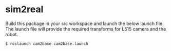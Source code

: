 # sim2real

Build this package in your src workspace and launch the below launch file. The launch file will provide the required transforms for L515 camera and the robot.
```
$ roslaunch cam2base cam2base.launch
```